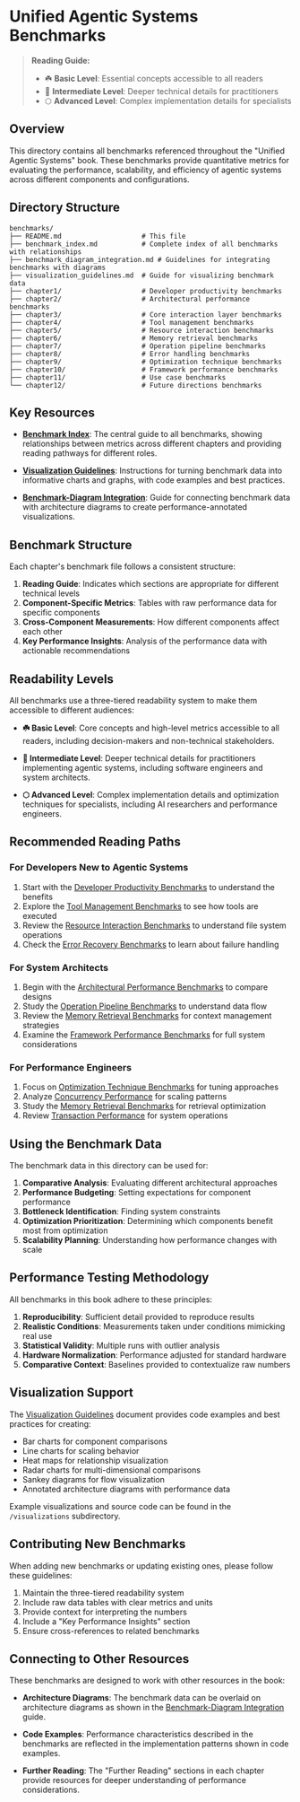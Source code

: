 # Unified Agentic Systems Benchmarks

> **Reading Guide:**
> - ☘️ **Basic Level**: Essential concepts accessible to all readers
> - 🔷 **Intermediate Level**: Deeper technical details for practitioners
> - ⬡ **Advanced Level**: Complex implementation details for specialists

## Overview

This directory contains all benchmarks referenced throughout the "Unified Agentic Systems" book. These benchmarks provide quantitative metrics for evaluating the performance, scalability, and efficiency of agentic systems across different components and configurations.

## Directory Structure

```
benchmarks/
├── README.md                    # This file
├── benchmark_index.md           # Complete index of all benchmarks with relationships
├── benchmark_diagram_integration.md # Guidelines for integrating benchmarks with diagrams
├── visualization_guidelines.md  # Guide for visualizing benchmark data
├── chapter1/                    # Developer productivity benchmarks
├── chapter2/                    # Architectural performance benchmarks
├── chapter3/                    # Core interaction layer benchmarks
├── chapter4/                    # Tool management benchmarks
├── chapter5/                    # Resource interaction benchmarks
├── chapter6/                    # Memory retrieval benchmarks
├── chapter7/                    # Operation pipeline benchmarks
├── chapter8/                    # Error handling benchmarks
├── chapter9/                    # Optimization technique benchmarks
├── chapter10/                   # Framework performance benchmarks
├── chapter11/                   # Use case benchmarks
└── chapter12/                   # Future directions benchmarks
```

## Key Resources

- [**Benchmark Index**](benchmark_index.md): The central guide to all benchmarks, showing relationships between metrics across different chapters and providing reading pathways for different roles.

- [**Visualization Guidelines**](visualization_guidelines.md): Instructions for turning benchmark data into informative charts and graphs, with code examples and best practices.

- [**Benchmark-Diagram Integration**](benchmark_diagram_integration.md): Guide for connecting benchmark data with architecture diagrams to create performance-annotated visualizations.

## Benchmark Structure

Each chapter's benchmark file follows a consistent structure:

1. **Reading Guide**: Indicates which sections are appropriate for different technical levels
2. **Component-Specific Metrics**: Tables with raw performance data for specific components
3. **Cross-Component Measurements**: How different components affect each other
4. **Key Performance Insights**: Analysis of the performance data with actionable recommendations

## Readability Levels

All benchmarks use a three-tiered readability system to make them accessible to different audiences:

- **☘️ Basic Level**: Core concepts and high-level metrics accessible to all readers, including decision-makers and non-technical stakeholders.

- **🔷 Intermediate Level**: Deeper technical details for practitioners implementing agentic systems, including software engineers and system architects.

- **⬡ Advanced Level**: Complex implementation details and optimization techniques for specialists, including AI researchers and performance engineers.

## Recommended Reading Paths

### For Developers New to Agentic Systems

1. Start with the [Developer Productivity Benchmarks](chapter1/development_productivity_benchmarks.md) to understand the benefits
2. Explore the [Tool Management Benchmarks](chapter4/concurrent_execution_benchmarks.md) to see how tools are executed
3. Review the [Resource Interaction Benchmarks](chapter5/resource_interaction_benchmarks.md) to understand file system operations
4. Check the [Error Recovery Benchmarks](chapter8/error_recovery_benchmarks.md) to learn about failure handling

### For System Architects

1. Begin with the [Architectural Performance Benchmarks](chapter2/architectural_performance_benchmarks.md) to compare designs
2. Study the [Operation Pipeline Benchmarks](chapter7/operation_pipeline_benchmarks.md) to understand data flow
3. Review the [Memory Retrieval Benchmarks](chapter6/memory_retrieval_benchmarks.md) for context management strategies
4. Examine the [Framework Performance Benchmarks](chapter10/framework_performance_benchmarks.md) for full system considerations

### For Performance Engineers

1. Focus on [Optimization Technique Benchmarks](chapter9/optimization_technique_benchmarks.md) for tuning approaches
2. Analyze [Concurrency Performance](chapter5/resource_interaction_benchmarks.md#concurrency-performance) for scaling patterns
3. Study the [Memory Retrieval Benchmarks](chapter6/memory_retrieval_benchmarks.md) for retrieval optimization
4. Review [Transaction Performance](chapter5/resource_interaction_benchmarks.md#transaction-performance) for system operations

## Using the Benchmark Data

The benchmark data in this directory can be used for:

1. **Comparative Analysis**: Evaluating different architectural approaches
2. **Performance Budgeting**: Setting expectations for component performance
3. **Bottleneck Identification**: Finding system constraints
4. **Optimization Prioritization**: Determining which components benefit most from optimization
5. **Scalability Planning**: Understanding how performance changes with scale

## Performance Testing Methodology

All benchmarks in this book adhere to these principles:

1. **Reproducibility**: Sufficient detail provided to reproduce results
2. **Realistic Conditions**: Measurements taken under conditions mimicking real use
3. **Statistical Validity**: Multiple runs with outlier analysis
4. **Hardware Normalization**: Performance adjusted for standard hardware
5. **Comparative Context**: Baselines provided to contextualize raw numbers

## Visualization Support

The [Visualization Guidelines](visualization_guidelines.md) document provides code examples and best practices for creating:

- Bar charts for component comparisons
- Line charts for scaling behavior
- Heat maps for relationship visualization
- Radar charts for multi-dimensional comparisons
- Sankey diagrams for flow visualization
- Annotated architecture diagrams with performance data

Example visualizations and source code can be found in the `/visualizations` subdirectory.

## Contributing New Benchmarks

When adding new benchmarks or updating existing ones, please follow these guidelines:

1. Maintain the three-tiered readability system
2. Include raw data tables with clear metrics and units
3. Provide context for interpreting the numbers
4. Include a "Key Performance Insights" section
5. Ensure cross-references to related benchmarks

## Connecting to Other Resources

These benchmarks are designed to work with other resources in the book:

- **Architecture Diagrams**: The benchmark data can be overlaid on architecture diagrams as shown in the [Benchmark-Diagram Integration](benchmark_diagram_integration.md) guide.

- **Code Examples**: Performance characteristics described in the benchmarks are reflected in the implementation patterns shown in code examples.

- **Further Reading**: The "Further Reading" sections in each chapter provide resources for deeper understanding of performance considerations.
